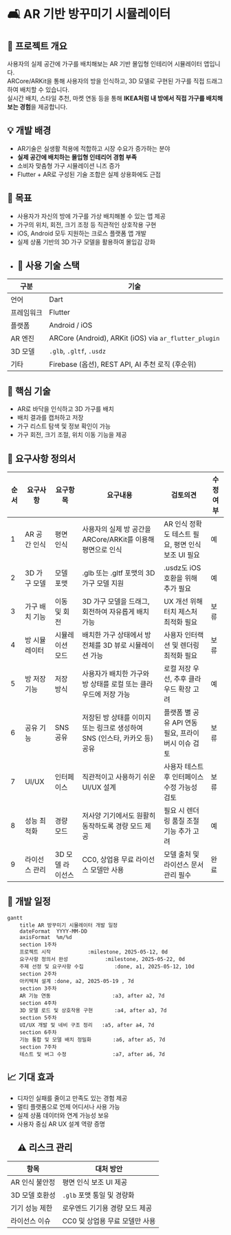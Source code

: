 # 🛋️ AR 기반 방꾸미기 시뮬레이터
## 📌 프로젝트 개요
사용자의 실제 공간에 가구를 배치해보는 AR 기반 몰입형 인테리어 시뮬레이터 앱입니다.  
ARCore/ARKit을 통해 사용자의 방을 인식하고, 3D 모델로 구현된 가구를 직접 드래그하여 배치할 수 있습니다.  
실시간 배치, 스타일 추천, 마켓 연동 등을 통해 **IKEA처럼 내 방에서 직접 가구를 배치해보는 경험**을 제공합니다.
## 💡 개발 배경
- AR기술은 실생활 적용에 적합하고 시장 수요가 증가하는 분야
- **실제 공간에 배치하는 몰입형 인테리어 경험 부족**
- 소비자 맞춤형 가구 시뮬레이션 니즈 증가
- Flutter + AR로 구성된 기술 조합은 실제 상용화에도 근접
## 🎯 목표
- 사용자가 자신의 방에 가구를 가상 배치해볼 수 있는 앱 제공
- 가구의 위치, 회전, 크기 조정 등 직관적인 상호작용 구현
- iOS, Android 모두 지원하는 크로스 플랫폼 앱 개발
- 실제 상품 기반의 3D 가구 모델을 활용하여 몰입감 강화
- ## 🔧 사용 기술 스택
| 구분 | 기술 |
|------|------|
| 언어 | Dart |
| 프레임워크 | Flutter |
| 플랫폼 | Android / iOS |
| AR 엔진 | ARCore (Android), ARKit (iOS) via `ar_flutter_plugin` |
| 3D 모델 | `.glb`, `.gltf`, `.usdz` |
| 기타 | Firebase (옵션), REST API, AI 추천 로직 (후순위) |
## 🧪 핵심 기술
- AR로 바닥을 인식하고 3D 가구를 배치
- 배치 결과를 캡처하고 저장
- 가구 리스트 탐색 및 정보 확인이 가능
- 가구 회전, 크기 조절, 위치 이동 기능을 제공
## 📄 요구사항 정의서
| 순서 | 요구사항       | 요구항목         | 요구내용                                               | 검토의견                           | 수정여부   |
|------|----------------|------------------|--------------------------------------------------------|-----------------------------------|------------|
| 1    | AR 공간 인식    | 평면 인식        | 사용자의 실제 방 공간을 ARCore/ARKit를 이용해 평면으로 인식 | AR 인식 정확도 테스트 필요, 평면 인식 보조 UI 필요 | 예         |
| 2    | 3D 가구 모델    | 모델 포맷        | .glb 또는 .gltf 포맷의 3D 가구 모델 지원              | .usdz도 iOS 호환을 위해 추가 필요               | 예         |
| 3    | 가구 배치 기능  | 이동 및 회전     | 3D 가구 모델을 드래그, 회전하여 자유롭게 배치 가능     | UX 개선 위해 터치 제스처 최적화 필요               | 보류       |
| 4    | 방 시뮬레이터  | 시뮬레이션 모드  | 배치한 가구 상태에서 방 전체를 3D 뷰로 시뮬레이션 가능     | 사용자 인터랙션 및 렌더링 최적화 필요                | 보류       |
| 5    | 방 저장 기능   | 저장 방식        | 사용자가 배치한 가구와 방 상태를 로컬 또는 클라우드에 저장 가능 | 로컬 저장 우선, 추후 클라우드 확장 고려            | 예         |
| 6    | 공유 기능      | SNS 공유         | 저장된 방 상태를 이미지 또는 링크로 생성하여 SNS (인스타, 카카오 등) 공유 | 플랫폼 별 공유 API 연동 필요, 프라이버시 이슈 검토 | 보류       |
| 7    | UI/UX          | 인터페이스      | 직관적이고 사용하기 쉬운 UI/UX 설계                      | 사용자 테스트 후 인터페이스 수정 가능성 검토        | 보류       |
| 8    | 성능 최적화    | 경량 모드        | 저사양 기기에서도 원활히 동작하도록 경량 모드 제공        | 필요 시 렌더링 품질 조절 기능 추가 고려             | 예         |
| 9    | 라이선스 관리  | 3D 모델 라이선스 | CC0, 상업용 무료 라이선스 모델만 사용                     | 모델 출처 및 라이선스 문서 관리 필수                | 완료       |
## 📆 개발 일정
```mermaid
gantt
    title AR 방꾸미기 시뮬레이터 개발 일정
    dateFormat  YYYY-MM-DD
    axisFormat  %m/%d
    section 1주차
    프로젝트 시작            :milestone, 2025-05-12, 0d
    요구사항 정의서 완성            :milestone, 2025-05-22, 0d
    주제 선정 및 요구사항 수집          :done, a1, 2025-05-12, 10d
    section 2주차
    아키텍쳐 설계 :done, a2, 2025-05-19 , 7d
    section 3주차
    AR 기능 연동                    :a3, after a2, 7d
    section 4주차
    3D 모델 로드 및 상호작용 구현       :a4, after a3, 7d
    section 5주차
    UI/UX 개발 및 네비 구조 정리   :a5, after a4, 7d
    section 6주차
    기능 통합 및 모델 배치 정밀화       :a6, after a5, 7d
    section 7주차
    테스트 및 버그 수정               :a7, after a6, 7d
```
## 📈 기대 효과
- 디자인 실패를 줄이고 만족도 있는 경험 제공
- 멀티 플랫폼으로 언제 어디서나 사용 가능
- 실제 상품 데이터와 연계 가능성 보유
- 사용자 중심 AR UX 설계 역량 증명
  ## ⚠️ 리스크 관리
| 항목 | 대처 방안 |
|------|------------|
| AR 인식 불안정 | 평면 인식 보조 UI 제공 |
| 3D 모델 호환성 | `.glb` 포맷 통일 및 경량화 |
| 기기 성능 제한 | 로우엔드 기기용 경량 모드 제공 |
| 라이선스 이슈 | CC0 및 상업용 무료 모델만 사용 |
















